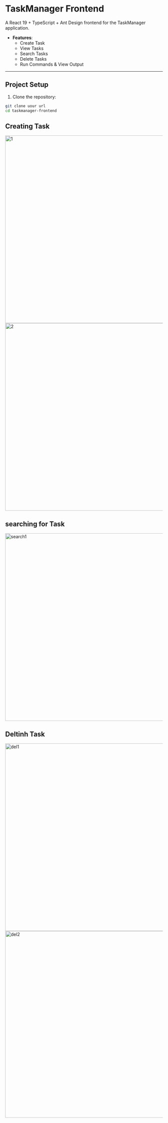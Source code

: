 # TaskManager Frontend

A React 19 + TypeScript + Ant Design frontend for the TaskManager application.

- **Features**:  
  - Create Task  
  - View Tasks  
  - Search Tasks  
  - Delete Tasks  
  - Run Commands & View Output  


---


## Project Setup

1. Clone the repository:

```bash
git clone uour url
cd taskmanager-frontend
```
## Creating Task
<img width="959" height="599" alt="1" src="https://github.com/user-attachments/assets/a4520f7c-5a37-44bb-abd6-8ef59c4f396c" />
<img width="959" height="599" alt="2" src="https://github.com/user-attachments/assets/7c1a8cb9-ccb8-4382-bdbe-6ee6f683aab9" />

## searching for Task

<img width="959" height="599" alt="search1" src="https://github.com/user-attachments/assets/1ed90210-4653-415e-a237-b110952a2576" />

## Deltinh Task

<img width="959" height="599" alt="del1" src="https://github.com/user-attachments/assets/6d860883-1c24-4b10-84c1-2e9d267ecbca" />

<img width="955" height="596" alt="del2" src="https://github.com/user-attachments/assets/109a8b66-0591-4fe9-9ee9-e1e72b68545b" />


